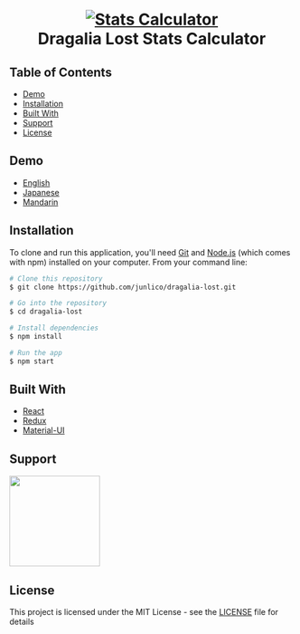 <h1 align="center">
  <br>
  <a href="https://junlico.github.io/dragalia-lost/"><img src="https://i.imgur.com/OXeiQNA.png" alt="Stats Calculator"></a>
  <br>
  Dragalia Lost Stats Calculator
  <br>
</h1>

## Table of Contents

- [Demo](#demo)
- [Installation](#installation)
- [Built With](#built-with)
- [Support](#support)
- [License](#license)

## Demo

- [English](https://junlico.github.io/dragalia-lost/stats/en)
- [Japanese](https://junlico.github.io/dragalia-lost/stats/ja)
- [Mandarin](https://junlico.github.io/dragalia-lost/stats/zh)

## Installation

To clone and run this application, you'll need [Git](https://git-scm.com) and [Node.js](https://nodejs.org/en/download/) (which comes with npm) installed on your computer. From your command line:

```bash
# Clone this repository
$ git clone https://github.com/junlico/dragalia-lost.git

# Go into the repository
$ cd dragalia-lost

# Install dependencies
$ npm install

# Run the app
$ npm start
```

## Built With

- [React](https://github.com/facebook/react)
- [Redux](https://github.com/reduxjs/redux)
- [Material-UI](https://github.com/mui-org/material-ui)

## Support

<a href="https://www.patreon.com/junlico">
	<img src="https://c5.patreon.com/external/logo/become_a_patron_button@2x.png" width="160">
</a>

## License

This project is licensed under the MIT License - see the [LICENSE](LICENSE.md) file for details
